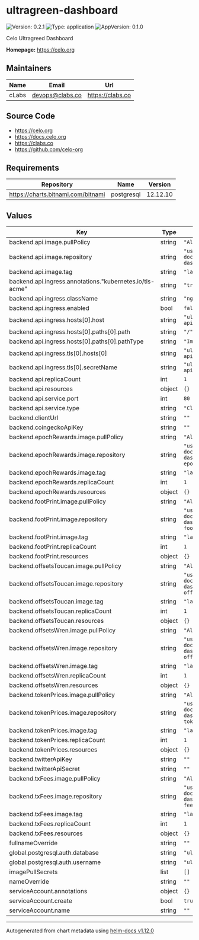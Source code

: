 # ultragreen-dashboard

![Version: 0.2.1](https://img.shields.io/badge/Version-0.2.1-informational?style=flat-square) ![Type: application](https://img.shields.io/badge/Type-application-informational?style=flat-square) ![AppVersion: 0.1.0](https://img.shields.io/badge/AppVersion-0.1.0-informational?style=flat-square)

Celo Ultragreed Dashboard

**Homepage:** <https://celo.org>

## Maintainers

| Name | Email | Url |
| ---- | ------ | --- |
| cLabs | <devops@clabs.co> | <https://clabs.co> |

## Source Code

* <https://celo.org>
* <https://docs.celo.org>
* <https://clabs.co>
* <https://github.com/celo-org>

## Requirements

| Repository | Name | Version |
|------------|------|---------|
| https://charts.bitnami.com/bitnami | postgresql | 12.12.10 |

## Values

| Key | Type | Default | Description |
|-----|------|---------|-------------|
| backend.api.image.pullPolicy | string | `"Always"` |  |
| backend.api.image.repository | string | `"us-west1-docker.pkg.dev/devopsre/ultragreen-dashboard/ultragreen-dashboard-api"` |  |
| backend.api.image.tag | string | `"latest"` |  |
| backend.api.ingress.annotations."kubernetes.io/tls-acme" | string | `"true"` |  |
| backend.api.ingress.className | string | `"nginx"` |  |
| backend.api.ingress.enabled | bool | `false` |  |
| backend.api.ingress.hosts[0].host | string | `"ultragreen-dashboard-api.cannoli.celo-testnet.org"` |  |
| backend.api.ingress.hosts[0].paths[0].path | string | `"/"` |  |
| backend.api.ingress.hosts[0].paths[0].pathType | string | `"ImplementationSpecific"` |  |
| backend.api.ingress.tls[0].hosts[0] | string | `"ultragreen-dashboard-api.cannoli.celo-testnet.org"` |  |
| backend.api.ingress.tls[0].secretName | string | `"ultragreen-dashboard-api.cannoli.celo-testnet.org-tls"` |  |
| backend.api.replicaCount | int | `1` |  |
| backend.api.resources | object | `{}` |  |
| backend.api.service.port | int | `80` |  |
| backend.api.service.type | string | `"ClusterIP"` |  |
| backend.clientUrl | string | `""` |  |
| backend.coingeckoApiKey | string | `""` |  |
| backend.epochRewards.image.pullPolicy | string | `"Always"` |  |
| backend.epochRewards.image.repository | string | `"us-west1-docker.pkg.dev/devopsre/ultragreen-dashboard/ultragreen-dashboard-epoch-rewards"` |  |
| backend.epochRewards.image.tag | string | `"latest"` |  |
| backend.epochRewards.replicaCount | int | `1` |  |
| backend.epochRewards.resources | object | `{}` |  |
| backend.footPrint.image.pullPolicy | string | `"Always"` |  |
| backend.footPrint.image.repository | string | `"us-west1-docker.pkg.dev/devopsre/ultragreen-dashboard/ultragreen-dashboard-footprint"` |  |
| backend.footPrint.image.tag | string | `"latest"` |  |
| backend.footPrint.replicaCount | int | `1` |  |
| backend.footPrint.resources | object | `{}` |  |
| backend.offsetsToucan.image.pullPolicy | string | `"Always"` |  |
| backend.offsetsToucan.image.repository | string | `"us-west1-docker.pkg.dev/devopsre/ultragreen-dashboard/ultragreen-dashboard-offsets-toucan"` |  |
| backend.offsetsToucan.image.tag | string | `"latest"` |  |
| backend.offsetsToucan.replicaCount | int | `1` |  |
| backend.offsetsToucan.resources | object | `{}` |  |
| backend.offsetsWren.image.pullPolicy | string | `"Always"` |  |
| backend.offsetsWren.image.repository | string | `"us-west1-docker.pkg.dev/devopsre/ultragreen-dashboard/ultragreen-dashboard-offsets-wren"` |  |
| backend.offsetsWren.image.tag | string | `"latest"` |  |
| backend.offsetsWren.replicaCount | int | `1` |  |
| backend.offsetsWren.resources | object | `{}` |  |
| backend.tokenPrices.image.pullPolicy | string | `"Always"` |  |
| backend.tokenPrices.image.repository | string | `"us-west1-docker.pkg.dev/devopsre/ultragreen-dashboard/ultragreen-dashboard-token-prices"` |  |
| backend.tokenPrices.image.tag | string | `"latest"` |  |
| backend.tokenPrices.replicaCount | int | `1` |  |
| backend.tokenPrices.resources | object | `{}` |  |
| backend.twitterApiKey | string | `""` |  |
| backend.twitterApiSecret | string | `""` |  |
| backend.txFees.image.pullPolicy | string | `"Always"` |  |
| backend.txFees.image.repository | string | `"us-west1-docker.pkg.dev/devopsre/ultragreen-dashboard/ultragreen-dashboard-tx-fees"` |  |
| backend.txFees.image.tag | string | `"latest"` |  |
| backend.txFees.replicaCount | int | `1` |  |
| backend.txFees.resources | object | `{}` |  |
| fullnameOverride | string | `""` |  |
| global.postgresql.auth.database | string | `"ultragreen"` |  |
| global.postgresql.auth.username | string | `"ultragreen"` |  |
| imagePullSecrets | list | `[]` |  |
| nameOverride | string | `""` |  |
| serviceAccount.annotations | object | `{}` |  |
| serviceAccount.create | bool | `true` |  |
| serviceAccount.name | string | `""` |  |

----------------------------------------------
Autogenerated from chart metadata using [helm-docs v1.12.0](https://github.com/norwoodj/helm-docs/releases/v1.12.0)
